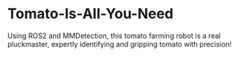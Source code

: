 # Tomato-Is-All-You-Need
Using ROS2 and MMDetection, this tomato farming robot is a real pluckmaster, expertly identifying and gripping tomato with precision!
